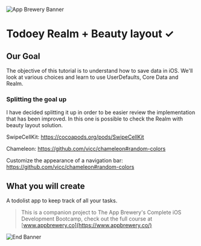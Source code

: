 ![App Brewery Banner](https://github.com/londonappbrewery/Images/blob/master/AppBreweryBanner.png)


# Todoey Realm + Beauty layout ✓

## Our Goal

The objective of this tutorial is to understand how to save data in iOS. We'll look at various choices and learn to use UserDefaults, Core Data and Realm.

### Splitting the goal up
I have decided splitting it up in order to be easier review the implementation that has been improved. In this one is possible to check the Realm with beauty layout solution.

SwipeCellKit: https://cocoapods.org/pods/SwipeCellKit

Chameleon: https://github.com/vicc/chameleon#random-colors

Customize the appearance of a navigation bar: https://github.com/vicc/chameleon#random-colors


## What you will create

A todolist app to keep track of all your tasks.


>This is a companion project to The App Brewery's Complete iOS Development Bootcamp, check out the full course at [www.appbrewery.co](https://www.appbrewery.co/)

![End Banner](https://github.com/londonappbrewery/Images/blob/master/readme-end-banner.png)


